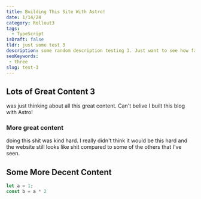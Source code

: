 ```yaml
---
title: Building This Site With Astro!
date: 1/14/24
category: Rollout3
tags: 
  - TypeScript
isDraft: false
tldr: just some test 3
description: some random description testing 3. Just want to see how far I can get with this
seoKeywords: 
 - three
slug: test-3
---
```


## Lots of Great Content 3
was just thinking about all this great content. Can't belive I built this blog with Astro!
### More great content
doing this shit was kind hard. I really didn't think it would be this hard and the website still looks like shit compared to some of the others that I've seen. 
## Some More Decent Content
```js
let a = 1;
const b = a * 2
```